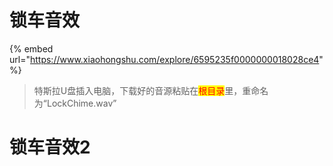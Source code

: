 # 锁车音效

{% embed url="https://www.xiaohongshu.com/explore/6595235f0000000018028ce4" %}



> 特斯拉U盘插入电脑，下载好的音源粘贴在<mark style="color:red;">根目录</mark>里，重命名为“LockChime.wav”

# 锁车音效2
